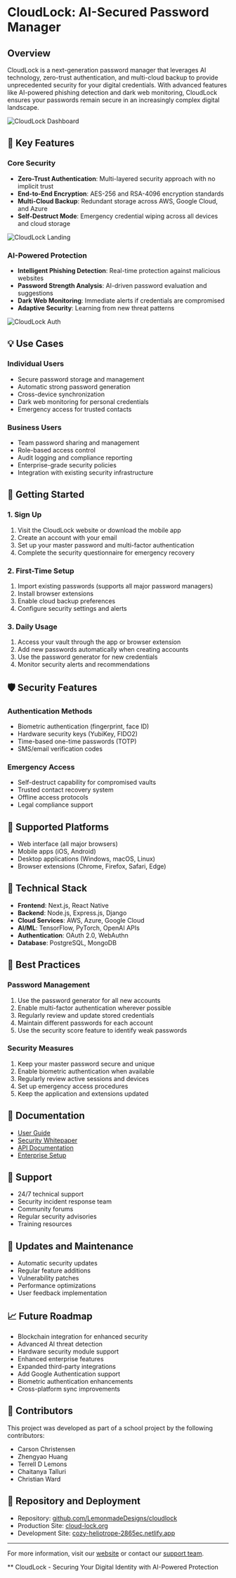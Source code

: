 # **CloudLock**: AI-Secured Password Manager

## Overview

CloudLock is a next-generation password manager that leverages AI technology, zero-trust authentication, and multi-cloud backup to provide unprecedented security for your digital credentials. With advanced features like AI-powered phishing detection and dark web monitoring, CloudLock ensures your passwords remain secure in an increasingly complex digital landscape.

![CloudLock Dashboard](/public/imgs/dashboard-dark.png)

## 🔐 Key Features

### Core Security

- **Zero-Trust Authentication**: Multi-layered security approach with no implicit trust
- **End-to-End Encryption**: AES-256 and RSA-4096 encryption standards
- **Multi-Cloud Backup**: Redundant storage across AWS, Google Cloud, and Azure
- **Self-Destruct Mode**: Emergency credential wiping across all devices and cloud storage

![CloudLock Landing](/public/imgs/landing.png)

### AI-Powered Protection

- **Intelligent Phishing Detection**: Real-time protection against malicious websites
- **Password Strength Analysis**: AI-driven password evaluation and suggestions
- **Dark Web Monitoring**: Immediate alerts if credentials are compromised
- **Adaptive Security**: Learning from new threat patterns

![CloudLock Auth](/public/imgs/auth.png)

## 💡 Use Cases

### Individual Users

- Secure password storage and management
- Automatic strong password generation
- Cross-device synchronization
- Dark web monitoring for personal credentials
- Emergency access for trusted contacts

### Business Users

- Team password sharing and management
- Role-based access control
- Audit logging and compliance reporting
- Enterprise-grade security policies
- Integration with existing security infrastructure

## 🚀 Getting Started

### 1. Sign Up

1. Visit the CloudLock website or download the mobile app
2. Create an account with your email
3. Set up your master password and multi-factor authentication
4. Complete the security questionnaire for emergency recovery

### 2. First-Time Setup

1. Import existing passwords (supports all major password managers)
2. Install browser extensions
3. Enable cloud backup preferences
4. Configure security settings and alerts

### 3. Daily Usage

1. Access your vault through the app or browser extension
2. Add new passwords automatically when creating accounts
3. Use the password generator for new credentials
4. Monitor security alerts and recommendations

## 🛡️ Security Features

### Authentication Methods

- Biometric authentication (fingerprint, face ID)
- Hardware security keys (YubiKey, FIDO2)
- Time-based one-time passwords (TOTP)
- SMS/email verification codes

### Emergency Access

- Self-destruct capability for compromised vaults
- Trusted contact recovery system
- Offline access protocols
- Legal compliance support

## 📱 Supported Platforms

- Web interface (all major browsers)
- Mobile apps (iOS, Android)
- Desktop applications (Windows, macOS, Linux)
- Browser extensions (Chrome, Firefox, Safari, Edge)

## 🔧 Technical Stack

- **Frontend**: Next.js, React Native
- **Backend**: Node.js, Express.js, Django
- **Cloud Services**: AWS, Azure, Google Cloud
- **AI/ML**: TensorFlow, PyTorch, OpenAI APIs
- **Authentication**: OAuth 2.0, WebAuthn
- **Database**: PostgreSQL, MongoDB

## 🌟 Best Practices

### Password Management

1. Use the password generator for all new accounts
2. Enable multi-factor authentication wherever possible
3. Regularly review and update stored credentials
4. Maintain different passwords for each account
5. Use the security score feature to identify weak passwords

### Security Measures

1. Keep your master password secure and unique
2. Enable biometric authentication when available
3. Regularly review active sessions and devices
4. Set up emergency access procedures
5. Keep the application and extensions updated

## 📖 Documentation

- [User Guide](docs/user-guide.md)
- [Security Whitepaper](docs/security.md)
- [API Documentation](docs/api.md)
- [Enterprise Setup](docs/enterprise.md)

## 🤝 Support

- 24/7 technical support
- Security incident response team
- Community forums
- Regular security advisories
- Training resources

## 🔄 Updates and Maintenance

- Automatic security updates
- Regular feature additions
- Vulnerability patches
- Performance optimizations
- User feedback implementation

## 📈 Future Roadmap

- Blockchain integration for enhanced security
- Advanced AI threat detection
- Hardware security module support
- Enhanced enterprise features
- Expanded third-party integrations
- Add Google Authentication support
- Biometric authentication enhancements
- Cross-platform sync improvements

## 👥 Contributors

This project was developed as part of a school project by the following contributors:

- Carson Christensen
- Zhengyao Huang
- Terrell D Lemons
- Chaitanya Talluri
- Christian Ward

## 📝 Repository and Deployment

- Repository: [github.com/LemonmadeDesigns/cloudlock](https://github.com/LemonmadeDesigns/cloudlock)
- Production Site: [cloud-lock.org](http://cloud-lock.org)
- Development Site: [cozy-heliotrope-2865ec.netlify.app](https://cozy-heliotrope-2865ec.netlify.app)

---

For more information, visit our [website](http://cloud-lock.org) or contact our [support team](mailto:support@cloud-lock.org).

** CloudLock - Securing Your Digital Identity with AI-Powered Protection

